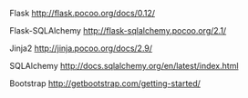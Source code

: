 
Flask
http://flask.pocoo.org/docs/0.12/

Flask-SQLAlchemy
http://flask-sqlalchemy.pocoo.org/2.1/

Jinja2
http://jinja.pocoo.org/docs/2.9/

SQLAlchemy
http://docs.sqlalchemy.org/en/latest/index.html

Bootstrap
http://getbootstrap.com/getting-started/
